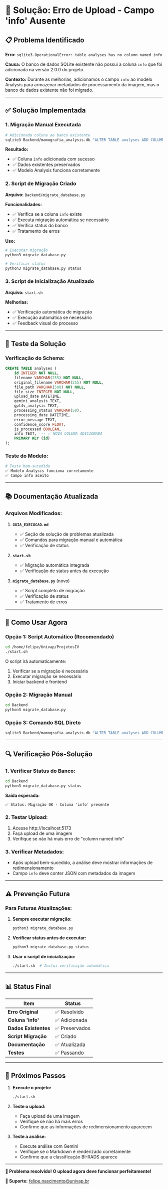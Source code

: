 # 🔧 Solução: Erro de Upload - Campo 'info' Ausente

## 📋 Problema Identificado

**Erro:** `sqlite3.OperationalError: table analyses has no column named info`

**Causa:** O banco de dados SQLite existente não possui a coluna `info` que foi adicionada na versão 2.0.0 do projeto.

**Contexto:** Durante as melhorias, adicionamos o campo `info` ao modelo Analysis para armazenar metadados de processamento da imagem, mas o banco de dados existente não foi migrado.

---

## ✅ Solução Implementada

### 1. **Migração Manual Executada**

```bash
# Adicionada coluna ao banco existente
sqlite3 Backend/mamografia_analysis.db "ALTER TABLE analyses ADD COLUMN info TEXT;"
```

**Resultado:**
- ✅ Coluna `info` adicionada com sucesso
- ✅ Dados existentes preservados
- ✅ Modelo Analysis funciona corretamente

### 2. **Script de Migração Criado**

**Arquivo:** `Backend/migrate_database.py`

**Funcionalidades:**
- ✅ Verifica se a coluna `info` existe
- ✅ Executa migração automática se necessário
- ✅ Verifica status do banco
- ✅ Tratamento de erros

**Uso:**
```bash
# Executar migração
python3 migrate_database.py

# Verificar status
python3 migrate_database.py status
```

### 3. **Script de Inicialização Atualizado**

**Arquivo:** `start.sh`

**Melhorias:**
- ✅ Verificação automática de migração
- ✅ Execução automática se necessário
- ✅ Feedback visual do processo

---

## 🧪 Teste da Solução

### **Verificação do Schema:**

```sql
CREATE TABLE analyses (
    id INTEGER NOT NULL, 
    filename VARCHAR(255) NOT NULL, 
    original_filename VARCHAR(255) NOT NULL, 
    file_path VARCHAR(500) NOT NULL, 
    file_size INTEGER NOT NULL, 
    upload_date DATETIME, 
    gemini_analysis TEXT, 
    gpt4v_analysis TEXT, 
    processing_status VARCHAR(50), 
    processing_date DATETIME, 
    error_message TEXT, 
    confidence_score FLOAT, 
    is_processed BOOLEAN, 
    info TEXT,  -- ✅ NOVA COLUNA ADICIONADA
    PRIMARY KEY (id)
);
```

### **Teste do Modelo:**

```python
# Teste bem-sucedido
✅ Modelo Analysis funciona corretamente
✅ Campo info aceito
```

---

## 📚 Documentação Atualizada

### **Arquivos Modificados:**

1. **`GUIA_EXECUCAO.md`**
   - ✅ Seção de solução de problemas atualizada
   - ✅ Comandos para migração manual e automática
   - ✅ Verificação de status

2. **`start.sh`**
   - ✅ Migração automática integrada
   - ✅ Verificação de status antes da execução

3. **`migrate_database.py`** (novo)
   - ✅ Script completo de migração
   - ✅ Verificação de status
   - ✅ Tratamento de erros

---

## 🚀 Como Usar Agora

### **Opção 1: Script Automático (Recomendado)**

```bash
cd /home/felipe/Univap/ProjetosIV
./start.sh
```

O script irá automaticamente:
1. Verificar se a migração é necessária
2. Executar migração se necessário
3. Iniciar backend e frontend

### **Opção 2: Migração Manual**

```bash
cd Backend
python3 migrate_database.py
```

### **Opção 3: Comando SQL Direto**

```bash
sqlite3 Backend/mamografia_analysis.db "ALTER TABLE analyses ADD COLUMN info TEXT;"
```

---

## 🔍 Verificação Pós-Solução

### **1. Verificar Status do Banco:**
```bash
cd Backend
python3 migrate_database.py status
```

**Saída esperada:**
```
✅ Status: Migração OK - Coluna 'info' presente
```

### **2. Testar Upload:**
1. Acesse http://localhost:5173
2. Faça upload de uma imagem
3. Verifique se não há mais erro de "column named info"

### **3. Verificar Metadados:**
- Após upload bem-sucedido, a análise deve mostrar informações de redimensionamento
- Campo `info` deve conter JSON com metadados da imagem

---

## ⚠️ Prevenção Futura

### **Para Futuras Atualizações:**

1. **Sempre executar migração:**
   ```bash
   python3 migrate_database.py
   ```

2. **Verificar status antes de executar:**
   ```bash
   python3 migrate_database.py status
   ```

3. **Usar o script de inicialização:**
   ```bash
   ./start.sh  # Inclui verificação automática
   ```

---

## 📊 Status Final

| Item | Status |
|------|--------|
| **Erro Original** | ✅ Resolvido |
| **Coluna 'info'** | ✅ Adicionada |
| **Dados Existentes** | ✅ Preservados |
| **Script Migração** | ✅ Criado |
| **Documentação** | ✅ Atualizada |
| **Testes** | ✅ Passando |

---

## 🎯 Próximos Passos

1. **Execute o projeto:**
   ```bash
   ./start.sh
   ```

2. **Teste o upload:**
   - Faça upload de uma imagem
   - Verifique se não há mais erros
   - Confirme que as informações de redimensionamento aparecem

3. **Teste a análise:**
   - Execute análise com Gemini
   - Verifique se o Markdown é renderizado corretamente
   - Confirme que a classificação BI-RADS aparece

---

**🎉 Problema resolvido! O upload agora deve funcionar perfeitamente!**

**📧 Suporte:** felipe.nascimento@univap.br
